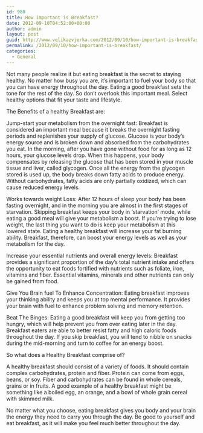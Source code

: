 ```yaml
---
id: 980
title: How important is Breakfast?
date: 2012-09-10T04:52:00+00:00
author: admin
layout: post
guid: http://www.velikazvjerka.com/2012/09/10/how-important-is-breakfast/
permalink: /2012/09/10/how-important-is-breakfast/
categories:
  - General
---
```

Not many people realize it but eating breakfast is the secret to staying healthy. No matter how busy you are, it’s important to fuel your body so that you can have energy throughout the day. Eating a good breakfast sets the tone for the rest of the day. So don’t overlook this important meal. Select healthy options that fit your taste and lifestyle.

The Benefits of a healthy Breakfast are:

Jump-start your metabolism from the overnight fast: Breakfast is considered an important meal because it breaks the overnight fasting periods and replenishes your supply of glucose. Glucose is your body’s energy source and is broken down and absorbed from the carbohydrates you eat. In the morning, after you have gone without food for as long as 12 hours, your glucose levels drop. When this happens, your body compensates by releasing the glucose that has been stored in your muscle tissue and liver, called glycogen. Once all the energy from the glycogen stored is used up, the body breaks down fatty acids to produce energy. Without carbohydrates, fatty acids are only partially oxidized, which can cause reduced energy levels.

Works towards weight Loss: After 12 hours of sleep your body has been fasting overnight, and in the morning you are almost in the first stages of starvation. Skipping breakfast keeps your body in ‘starvation’ mode, while eating a good meal will give your metabolism a boost. If you’re trying to lose weight, the last thing you want to do is keep your metabolism at this lowered state. Eating a healthy breakfast will increase your fat burning ability. Breakfast, therefore, can boost your energy levels as well as your metabolism for the day.

Increase your essential nutrients and overall energy levels: Breakfast provides a significant proportion of the day’s total nutrient intake and offers the opportunity to eat foods fortified with nutrients such as foliate, iron, vitamins and fiber. Essential vitamins, minerals and other nutrients can only be gained from food.

Give You Brain fuel To Enhance Concentration: Eating breakfast improves your thinking ability and keeps you at top mental performance. It provides your brain with fuel to enhance problem solving and memory retention.

Beat The Binges: Eating a good breakfast will keep you from getting too hungry, which will help prevent you from over eating later in the day. Breakfast eaters are able to better resist fatty and high caloric foods throughout the day. If you skip breakfast, you will tend to nibble on snacks during the mid-morning and turn to coffee for an energy boost.

So what does a Healthy Breakfast comprise of?

A healthy breakfast should consist of a variety of foods. It should contain complex carbohydrates, protein and fiber. Protein can come from eggs, beans, or soy. Fiber and carbohydrates can be found in whole cereals, grains or in fruits. A good example of a healthy breakfast might be something like a boiled egg, an orange, and a bowl of whole grain cereal with skimmed milk.

No matter what you choose, eating breakfast gives you body and your brain the energy they need to carry you through the day. Be good to yourself and eat breakfast, as it will make you feel much better throughout the day.